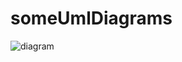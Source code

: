 # someUmlDiagrams

![diagram](http://www.plantuml.com/plantuml/proxy?src=https://raw.github.com/ddanilyuk/OBD2019/blob/master/documents/PlantUmlMarkdown/Diagrams.iuml)
